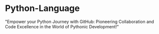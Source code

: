 # Python-Language
"Empower your Python Journey with GitHub: Pioneering Collaboration and Code Excellence in the World of Pythonic Development!"
